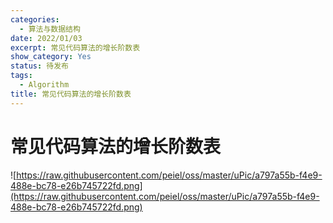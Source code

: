 ```yaml
---
categories:
  - 算法与数据结构
date: 2022/01/03
excerpt: 常见代码算法的增长阶数表
show_category: Yes
status: 待发布
tags:
  - Algorithm
title: 常见代码算法的增长阶数表
---
```



# 常见代码算法的增长阶数表

![https://raw.githubusercontent.com/peiel/oss/master/uPic/a797a55b-f4e9-488e-bc78-e26b745722fd.png](https://raw.githubusercontent.com/peiel/oss/master/uPic/a797a55b-f4e9-488e-bc78-e26b745722fd.png)